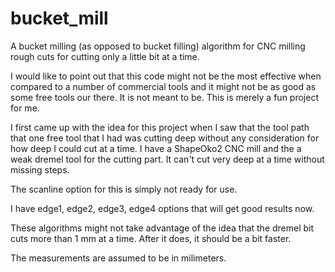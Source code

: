 # bucket_mill
A bucket milling (as opposed to bucket filling) algorithm for CNC milling rough cuts for cutting only a little bit at a time.

I would like to point out that this code might not be the most effective when compared to a number of commercial tools and it might not be as good as some free tools our there. It is not meant to be. This is merely a fun project for me.

I first came up with the idea for this project when I saw that the tool path that one free tool that I had was cutting deep without any consideration for how deep I could cut at a time. I have a ShapeOko2 CNC mill and the a weak dremel tool for the cutting part. It can't cut very deep at a time without missing steps.

The scanline option for this is simply not ready for use.

I have edge1, edge2, edge3, edge4 options that will get good results now.

These algorithms might not take advantage of the idea that the dremel bit cuts more than 1 mm at a time. After it does, it should be a bit faster.

The measurements are assumed to be in milimeters.
